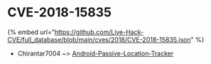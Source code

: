 # CVE-2018-15835
{% embed url="https://github.com/Live-Hack-CVE/full_database/blob/main/cves/2018/CVE-2018-15835.json" %}

* Chirantar7004 ~> [Android-Passive-Location-Tracker](https://www.alice-snow.ru/2018/database/cve-2018-15835/android-passive-location-tracker-chirantar7004)